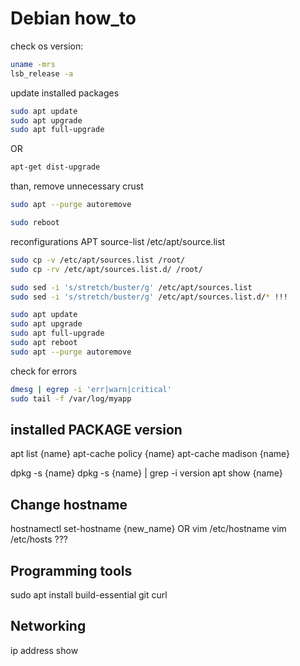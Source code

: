 # Debian how_to

check os version: 
```bash
uname -mrs
lsb_release -a

```

update installed packages
```bash
sudo apt update
sudo apt upgrade
sudo apt full-upgrade
```
OR 
```bash
apt-get dist-upgrade
```
than, remove unnecessary crust 
```bash
sudo apt --purge autoremove
```
```bash
sudo reboot
```

reconfigurations APT source-list /etc/apt/source.list
```bash
sudo cp -v /etc/apt/sources.list /root/
sudo cp -rv /etc/apt/sources.list.d/ /root/

sudo sed -i 's/stretch/buster/g' /etc/apt/sources.list
sudo sed -i 's/stretch/buster/g' /etc/apt/sources.list.d/* !!!

sudo apt update
sudo apt upgrade
sudo apt full-upgrade
sudo apt reboot
sudo apt --purge autoremove
```
check for errors

```bash
dmesg | egrep -i 'err|warn|critical'
sudo tail -f /var/log/myapp
```

## installed PACKAGE version
apt list {name}
apt-cache policy {name}
apt-cache madison {name}

dpkg -s {name}
dpkg -s {name} | grep -i version
apt show {name}

## Change hostname
hostnamectl set-hostname {new_name}
OR
vim /etc/hostname
vim /etc/hosts ???
## Programming tools 
sudo apt install build-essential git curl
## Networking
ip address show
